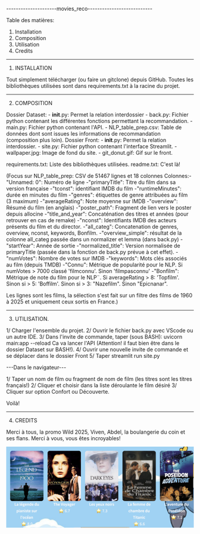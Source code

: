 ---------------------movies_reco---------------------------

Table des matières:

1. Installation
2. Composition
3. Utilisation
4. Credits

------------------------------------------------------------

1. INSTALLATION

Tout simplement télécharger (ou faire un gitclone) depuis GitHub.
Toutes les bibliothèques utilisées sont dans requirements.txt à la racine du projet.

-------------------------------------------------------------

2. COMPOSITION

Dossier Dataset:
	- __init__.py:    Permet la relation interdossier
	- back.py:    Fichier python contenant les différentes fonctions permettant la recommandation.
	- main.py:    Fichier python contenant l'API.
	- NLP_table_prep.csv:    Table de données dont sont issues les informations de recommandation (composition plus loin).
Dossier Front:
	- __init__.py:    Permet la relation interdossier.
	- site.py:    Fichier python contenant l'interface Streamlit.
	- wallpaper.jpg:    Image de fond du site.
	- git_donut.gif:    Gif sur le front.

requirements.txt:    Liste des bibliothèques utilisées.
readme.txt:    C'est là!

(Focus sur NLP_table_prep:
CSV de 51467 lignes et 18 colonnes
Colonnes:-"Unnamed: 0":    Numéro de ligne
	 -"primaryTitle":    Titre du film dans sa version française
	 -"tconst":    identifiant IMDB du film
	 -"runtimeMinutes":    durée en minutes du film
	 -"genres":    étiquettes de genre attribuées au film (3 maximum)
	 -"averageRating":    Note moyenne sur IMDB
	 -"overview":    Résumé du film (en anglais)
	 -"poster_path":    Fragment de lien vers le poster depuis allocine
	 -"title_and_year":    Concaténation des titres et années (pour retrouver en cas de remake)
	 -"nconst":    Identifiants IMDB des acteurs présents du film et du director.
	 -"all_categ":    Concatenation de genres, overview, nconst, keywords, Bonfilm.
	 -"overview_simple":    résultat de la colonne all_categ passée dans un normalizer et lemma (dans back.py)
	 -"startYear":    Année de sortie
	 -"normalized_title":    Version normalisée de primaryTitle (passée dans la fonction de back.py prévue à cet effet).
	 -"numVotes":    Nombre de votes sur IMDB
	 -"keywords":    Mots clés associés au film (depuis TMDB)
	 -"Connu":    Métrique de popularité pour le NLP. Si numVotes > 7000 classé 'filmconnu'. Sinon 'filmpasconnu'
	 -"Bonfilm":    Métrique de note du film pour le NLP¨. Si averageRating > 8: 'Topfilm'. Sinon si > 5: 'Boffilm'. Sinon si > 3: "Nazefilm". Sinon "Epicnanar".

Les lignes sont les films, la sélection s'est fait sur un filtre des films de 1960 à 2025 et uniquement ceux sortis en France.)


-------------------------------------------------------------

3. UTILISATION.

1/ Charger l'ensemble du projet.
2/ Ouvrir le fichier back.py avec VScode ou un autre IDE.
3/ Dans l'invite de commande, taper (sous BASH): uvicorn main:app --reload 
Ca va lancer l'API (Attention! il faut bien être dans le dossier Dataset sur BASH!).
4/ Ouvrir une nouvelle invite de commande et se déplacer dans le dossier Front
5/ Taper streamlit run site.py

---Dans le navigateur---

1/ Taper un nom de film ou fragment de nom de film (les titres sont les titres français!)
2/ Cliquer et choisir dans la liste déroulante le film désiré
3/ Cliquer sur option Confort ou Découverte.

Voilà!

-------------------------------------------------------------

4. CREDITS

Merci à tous, la promo Wild 2025, Viven, Abdel, la boulangerie du coin et ses flans.
Merci à vous, vous êtes incroyables!


![Movie Suggestions](https://raw.githubusercontent.com/nicofry/movies_reco/main/Screenshot%202025-06-12%20at%2016.40.41.png?raw=true)





